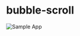 # bubble-scroll

![Sample App](https://github.com/cdflynn/bubble-scroll/blob/master/sample/img/scroll_sample_gif.gif?raw=true)
              
